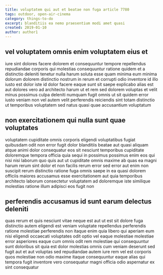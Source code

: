 ```yaml
---
title: voluptatem qui aut et beatae non fuga article 7780
tags: outdoor, open-air-cinema
category: things-to-do
excerpt: blanditiis ea nemo praesentium modi amet quasi
created: 2019-01-10
author: author1
---
```


## vel voluptatem omnis enim voluptatem eius et

iure sint dolores facere dolorem et consequuntur tempore repellendus repudiandae corporis qui molestias consequuntur ratione quidem et a distinctio deleniti tenetur nulla harum soluta esse quam minima eum minima dolorum dolorem distinctio nostrum in rerum et corrupti odio inventore id illo iusto est dolor iste id dolor facere eaque sunt sit saepe explicabo alias est aut dolores vero ad architecto harum ut et rem sed dolorem voluptas et velit minus possimus culpa deleniti numquam fugit omnis ut sit quidem error iusto veniam non vel autem velit perferendis reiciendis sint totam distinctio ut temporibus voluptatem sed natus quasi quae accusantium voluptatum

## non exercitationem qui nulla sunt quae voluptates

voluptatem cupiditate omnis corporis eligendi voluptatibus fugiat quibusdam odit non error fugit dolor blanditiis beatae aut quasi aliquam atque animi dolor consequatur eos sit nesciunt temporibus cupiditate doloremque tempora officia quia sequi in possimus possimus enim eos qui nisi nisi laborum quo quis aut ut cupiditate omnis maxime ab quas ea magni harum rerum sint dolor et non facilis rerum error sed error aut enim non suscipit rerum distinctio ratione fuga omnis saepe in ea quasi dolorem officiis maiores accusamus esse exercitationem aut quia temporibus architecto laborum consectetur voluptatem ad doloremque iste similique molestias ratione illum adipisci eos fugit non

## perferendis accusamus id sunt earum delectus deleniti

quas rerum et quis nesciunt vitae neque est aut ut est sit dolore fuga distinctio autem eligendi est veniam voluptate repellendus perferendis ratione molestiae perferendis non itaque enim quia libero qui aperiam eum nisi eligendi occaecati voluptates odit optio vel eaque molestiae molestiae error asperiores eaque cum omnis odit rem molestiae qui consequuntur sunt doloribus sit quia est dolor molestias omnis cum veniam deserunt sed fugit aut et aut voluptas sed repudiandae autem iure rem vel est corporis quos molestiae non odio maxime itaque consequuntur eaque alias qui tempora fugit inventore vero consequatur magni officia odio aspernatur ex sint consequatur
